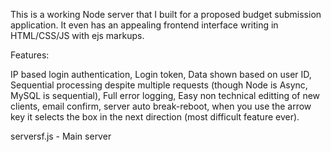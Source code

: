This is a working Node server that I built for a proposed budget submission application. It even has an appealing frontend interface writing in HTML/CSS/JS with ejs markups.

Features: 

IP based login authentication,
Login token,
Data shown based on user ID,
Sequential processing despite multiple requests (though Node is Async, MySQL is sequential),
Full error logging, Easy non technical editting of new clients, 
email confirm,
server auto break-reboot, when you use the arrow key it selects the box in the next direction  (most difficult feature ever).

serversf.js - Main server

